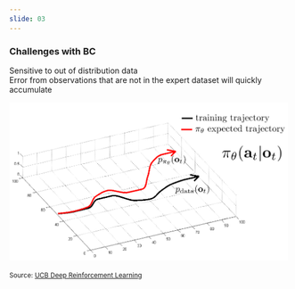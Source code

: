 ```yaml
---
slide: 03
---
```


### Challenges with BC

Sensitive to out of distribution data<br>
Error from observations that are not in the expert dataset will quickly accumulate

<img src="assets/img/BC2.png" width="500" />

<small>Source: [UCB Deep Reinforcement Learning](https://rail.eecs.berkeley.edu/deeprlcourse/)</small>

